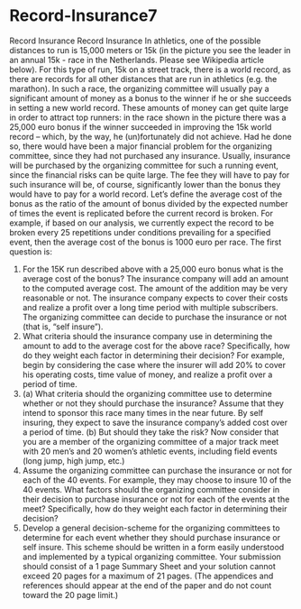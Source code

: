 # Record-Insurance7
Record Insurance
Record Insurance
In athletics, one of the possible distances to run is
15,000 meters or 15k (in the picture you see the
leader in an annual 15k - race in the Netherlands.
Please see Wikipedia article below). For this type of
run, 15k on a street track, there is a world record, as
there are records for all other distances that are run
in athletics (e.g. the marathon). In such a race, the organizing committee will usually pay a
significant amount of money as a bonus to the winner if he or she succeeds in setting a new
world record. These amounts of money can get quite large in order to attract top runners:
in the race shown in the picture there was a 25,000 euro bonus if the winner succeeded in
improving the 15k world record – which, by the way, he (un)fortunately did not achieve.
Had he done so, there would have been a major financial problem for the organizing
committee, since they had not purchased any insurance.
Usually, insurance will be purchased by the organizing committee for such a running event,
since the financial risks can be quite large. The fee they will have to pay for such insurance
will be, of course, significantly lower than the bonus they would have to pay for a world
record. Let’s define the average cost of the bonus as the ratio of the amount of bonus
divided by the expected number of times the event is replicated before the current record
is broken. For example, if based on our analysis, we currently expect the record to be
broken every 25 repetitions under conditions prevailing for a specified event, then the
average cost of the bonus is 1000 euro per race. The first question is:
1. For the 15K run described above with a 25,000 euro bonus what is the
average cost of the bonus?
The insurance company will add an amount to the computed average cost. The amount of
the addition may be very reasonable or not. The insurance company expects to cover their
costs and realize a profit over a long time period with multiple subscribers. The organizing
committee can decide to purchase the insurance or not (that is, “self insure”).
2. What criteria should the insurance company use in determining the amount to add
to the average cost for the above race? Specifically, how do they weight each factor
in determining their decision? For example, begin by considering the case where
the insurer will add 20% to cover his operating costs, time value of money, and
realize a profit over a period of time.
3. (a) What criteria should the organizing committee use to determine whether or
not they should purchase the insurance? Assume that they intend to sponsor this
race many times in the near future. By self insuring, they expect to save the
insurance company’s added cost over a period of time.
(b) But should they take the risk?
Now consider that you are a member of the organizing committee of a major track meet
with 20 men’s and 20 women’s athletic events, including field events (long jump, high
jump, etc.)
4. Assume the organizing committee can purchase the insurance or not for each of
the 40 events. For example, they may choose to insure 10 of the 40 events. What
factors should the organizing committee consider in their decision to purchase
insurance or not for each of the events at the meet? Specifically, how do they
weight each factor in determining their decision?
5. Develop a general decision-scheme for the organizing committees to determine for
each event whether they should purchase insurance or self insure. This scheme
should be written in a form easily understood and implemented by a typical
organizing committee.
Your submission should consist of a 1 page Summary Sheet and your solution cannot
exceed 20 pages for a maximum of 21 pages. (The appendices and references should
appear at the end of the paper and do not count toward the 20 page limit.)
